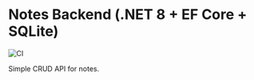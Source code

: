 ﻿# Notes Backend (.NET 8 + EF Core + SQLite)

![CI](https://github.com/rluetken-dev/notes-backend/actions/workflows/ci.yml/badge.svg)

Simple CRUD API for notes.
